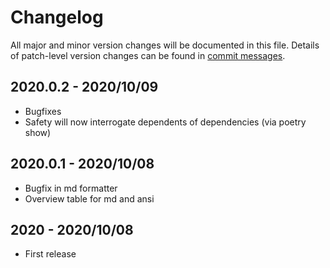# Changelog
All major and minor version changes will be documented in this file. Details of
patch-level version changes can be found in [commit messages](../../commits/master).

## 2020.0.2 - 2020/10/09
- Bugfixes
- Safety will now interrogate dependents of dependencies (via poetry show)

## 2020.0.1 - 2020/10/08
- Bugfix in md formatter
- Overview table for md and ansi

## 2020 - 2020/10/08
- First release

